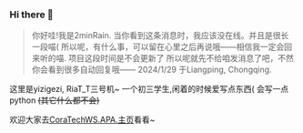 ### Hi there 👋
> 你好哇!我是2minRain.
> 当你看到这条消息时，我应该没在线。并且是很长一段喵(
> 所以呢，有什么事，可以留在心里之后再说哦——相信我一定会回来听的喵.
> 项目这段时间是不会更新了
> 所以呢就先不给咱发消息了吧，不然你会看到很多自动回复哦——
> 2024/1/29 于Liangping, Chongqing.

这里是yizigezi, RiaT_T三号机~ 一个初三学生,闲着的时候爱写点东西(
会写一点python ~~(其它什么都不会)~~

欢迎大家去[CoraTechWS.APA.主页](https://github.com/PieTech-WS)看看~

